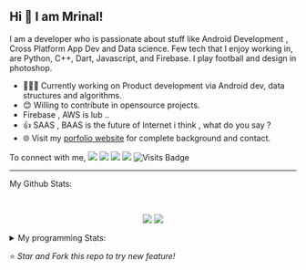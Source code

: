 ## Hi 👋 I am Mrinal!
I am a developer who is passionate about stuff like Android Development , Cross Platform App Dev and Data science. Few tech that I enjoy working in, are Python, C++, Dart, Javascript, and  Firebase. I play football and design in photoshop.

- 👨🏽‍💻 Currently working on Product development via Android dev, data structures and algorithms.
- 😊 Willing to contribute in opensource projects.
- Firebase , AWS is lub ..
- 👍 SAAS , BAAS  is the future of Internet i think , what do you say ?
- 🌐 Visit my [porfolio website](https://mrityagi.github.io/portfolio/) for complete background and contact.

To connect with me,
[<img src="https://img.shields.io/badge/linkedin-%230077B5.svg?&style=for-the-badge&logo=linkedin&logoColor=white" />](http://www.linkedin.com/in/mrinal-tyagi-a8bb61179) [<img src = "https://img.shields.io/badge/instagram-%23E4405F.svg?&style=for-the-badge&logo=instagram&logoColor=white">](https://www.instagram.com/mrityagi) [<img src = "https://img.shields.io/badge/facebook-%231877F2.svg?&style=for-the-badge&logo=facebook&logoColor=white">](https://www.facebook.com/profile.php?id=100006664187718&ref=bookmarks) [<img src ="https://img.shields.io/badge/portfolio-web-%23.svg?&style=for-the-badge&logo=&logoColor=white%22">](https://mrityagi.github.io/portfolio/) ![Visits Badge](https://badges.pufler.dev/visits/mrityagi/mrityagi?style=for-the-badge ) 

---
My Github Stats: 

<br>

<p align = "center">
  <img src = "https://github-readme-stats.vercel.app/api?username=mrityagi&count_private=true&show_icons=true&theme=radical&line_height=33">
  <img src = "https://github-readme-stats.vercel.app/api/top-langs/?username=mrityagi&langs_count=4&count_private=true&theme=tokyonight">
</p>


<details>
<summary> My programming Stats: </summary>
  
<!--START_SECTION:waka-->
![Profile Views](http://img.shields.io/badge/Profile%20Views-0-blue)

**🐱 My Github Data** 

> 🏆 33 Contributions in the Year 2021
 > 
> 📦 256.0 kB Used in Github's Storage 
 > 
> 💼 Opted to Hire
 > 
> 📜 22 Public Repositories 
 > 
> 🔑 0 Private Repositories  
 > 
**I'm an Early 🐤** 

```text
🌞 Morning    17 commits     █░░░░░░░░░░░░░░░░░░░░░░░░   6.01% 
🌆 Daytime    125 commits    ███████████░░░░░░░░░░░░░░   44.17% 
🌃 Evening    119 commits    ██████████░░░░░░░░░░░░░░░   42.05% 
🌙 Night      22 commits     ██░░░░░░░░░░░░░░░░░░░░░░░   7.77%

```
📅 **I'm Most Productive on Sunday** 

```text
Monday       48 commits     ████░░░░░░░░░░░░░░░░░░░░░   16.96% 
Tuesday      41 commits     ███░░░░░░░░░░░░░░░░░░░░░░   14.49% 
Wednesday    35 commits     ███░░░░░░░░░░░░░░░░░░░░░░   12.37% 
Thursday     29 commits     ██░░░░░░░░░░░░░░░░░░░░░░░   10.25% 
Friday       43 commits     ███░░░░░░░░░░░░░░░░░░░░░░   15.19% 
Saturday     37 commits     ███░░░░░░░░░░░░░░░░░░░░░░   13.07% 
Sunday       50 commits     ████░░░░░░░░░░░░░░░░░░░░░   17.67%

```


📊 **This Week I Spent My Time On** 

```text
⌚︎ Time Zone: Asia/Kolkata

💬 Programming Languages: 
Dart                     22 hrs 3 mins       █████████████████████████   99.97% 
YAML                     0 secs              ░░░░░░░░░░░░░░░░░░░░░░░░░   0.03%

```

**I Mostly Code in Dart** 

```text
Dart                     3 repos             ██████░░░░░░░░░░░░░░░░░░░   27.27% 
CSS                      2 repos             ████░░░░░░░░░░░░░░░░░░░░░   18.18% 
C                        2 repos             ████░░░░░░░░░░░░░░░░░░░░░   18.18% 
Python                   2 repos             ████░░░░░░░░░░░░░░░░░░░░░   18.18% 
C#                       1 repo              ██░░░░░░░░░░░░░░░░░░░░░░░   9.09%

```



<!--END_SECTION:waka-->

---

</details>

⭐ *Star and Fork this repo to try new feature!* 
